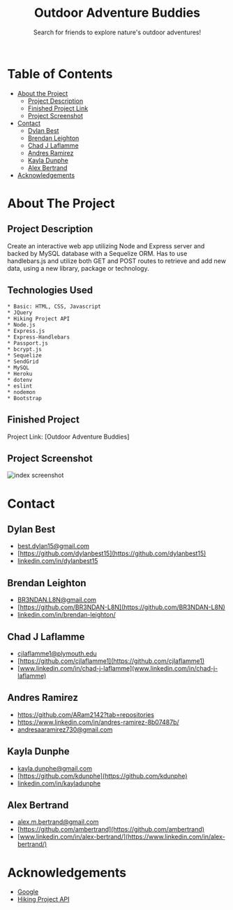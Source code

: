 <!-- HEADER -->
<h1 align="center">Outdoor Adventure Buddies</h1>
<p align="center">
  Search for friends to explore nature's outdoor adventures!
</p>
<br />

  


<!-- TABLE OF CONTENTS -->
# Table of Contents
* [About the Project](#about-the-project)
    * [Project Description](#group-project-2)
    * [Finished Project Link](#finished-project)
    * [Project Screenshot](#project-screenshot)
* [Contact](#contact)
    * [Dylan Best](#dylan-best)
    * [Brendan Leighton](#brendan-leighton)
    * [Chad J Laflamme](#chad-j-laflamme)
    * [Andres Ramirez](#andres-ramirez)
    * [Kayla Dunphe](#kayla-dunphe)
    * [Alex Bertrand](#alex-bertrand)
* [Acknowledgements](#acknowledgements)



<!-- ABOUT THE PROJECT -->
# About The Project

## Project Description

Create an interactive web app utilizing Node and Express server and backed by MySQL database with a Sequelize ORM. Has to use handlebars.js and utilize both GET and POST routes to retrieve and add new data, using a new library, package or technology.


## Technologies Used
    * Basic: HTML, CSS, Javascript
    * JQuery
    * Hiking Project API
    * Node.js
    * Express.js
    * Express-Handlebars
    * Passport.js
    * bcrypt.js
    * Sequelize
    * SendGrid
    * MySQL
    * Heroku
    * dotenv
    * eslint
    * nodemon
    * Bootstrap




## Finished Project
Project Link: [Outdoor Adventure Buddies]


## Project Screenshot

![index screenshot](https://user-images.githubusercontent.com/65721950/94756051-71746b00-0364-11eb-9448-72b5ab1f8d05.png)



<!-- CONTACT -->
# Contact

## Dylan Best
* [best.dylan15@gmail.com](best.dylan15@gmail.com)
* [https://github.com/dylanbest15](https://github.com/dylanbest15)
* [linkedin.com/in/dylanbest15](https://www.linkedin.com/in/dylanbest15)

## Brendan Leighton
* [BR3NDAN.L8N@gmail.com](BR3NDAN.L8N@gmail.com)
* [https://github.com/BR3NDAN-L8N](https://github.com/BR3NDAN-L8N)
* [linkedin.com/in/brendan-leighton/](https://www.linkedin.com/in/brendan-leighton/)

## Chad J Laflamme
* [cjlaflamme1@plymouth.edu](cjlaflamme1@plymouth.edu)
* [https://github.com/cjlaflamme1](https://github.com/cjlaflamme1)
* [www.linkedin.com/in/chad-j-laflamme](www.linkedin.com/in/chad-j-laflamme)

## Andres Ramirez
* https://github.com/ARam2142?tab=repositories
* https://www.linkedin.com/in/andres-ramirez-8b07487b/
* andresaaramirez730@gmail.com

## Kayla Dunphe
* [kayla.dunphe@gmail.com](kayla.dunphe@gmail.com)
* [https://github.com/kdunphe](https://github.com/kdunphe)
* [linkedin.com/in/kayladunphe](https://www.linkedin.com/in/kayladunphe)

## Alex Bertrand
* [alex.m.bertrand@gmail.com](alex.m.bertrand@gmail.com)
* [https://github.com/ambertrand](https://github.com/ambertrand)
* [www.linkedin.com/in/alex-bertrand/](https://www.linkedin.com/in/alex-bertrand/)

<!-- ACKNOWLEDGEMENTS -->
# Acknowledgements
* [Google](https://www.google.com/)
* [Hiking Project API](https://www.hikingproject.com/data)

